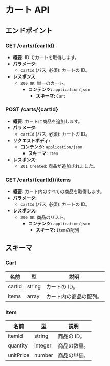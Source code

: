 # カート API

## エンドポイント

### GET /carts/{cartId}

- **概要:** ID でカートを取得します。
- **パラメータ:**
  - `cartId` (パス, 必須): カートの ID。
- **レスポンス:**
  - `200 OK`: 単一のカート。
    - **コンテンツ:** `application/json`
      - **スキーマ:** `Cart`

### POST /carts/{cartId}

- **概要:** カートに商品を追加します。
- **パラメータ:**
  - `cartId` (パス, 必須): カートの ID。
- **リクエストボディ:**
  - **コンテンツ:** `application/json`
    - **スキーマ:** `Item`
- **レスポンス:**
  - `201 Created`: 商品が追加されました。

### GET /carts/{cartId}/items

- **概要:** カート内のすべての商品を取得します。
- **パラメータ:**
  - `cartId` (パス, 必須): カートの ID。
- **レスポンス:**
  - `200 OK`: 商品のリスト。
    - **コンテンツ:** `application/json`
      - **スキーマ:** `Item`の配列

## スキーマ

### Cart

| 名前   | 型     | 説明                   |
| ------ | ------ | ---------------------- |
| cartId | string | カートの ID。          |
| items  | array  | カート内の商品の配列。 |

### Item

| 名前      | 型      | 説明         |
| --------- | ------- | ------------ |
| itemId    | string  | 商品の ID。  |
| quantity  | integer | 商品の数量。 |
| unitPrice | number  | 商品の単価。 |
